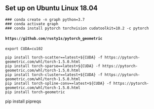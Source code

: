 ## Set up on Ubuntu Linux 18.04

```
### conda create -n graph python=3.7
### conda activate graph
### conda install pytorch torchvision cudatoolkit=10.2 -c pytorch
```

#### `https://github.com/rusty1s/pytorch_geometric`

```
export CUDA=cu102

pip install torch-scatter==latest+${CUDA} -f https://pytorch-geometric.com/whl/torch-1.5.0.html
pip install torch-sparse==latest+${CUDA} -f https://pytorch-geometric.com/whl/torch-1.5.0.html
pip install torch-cluster==latest+${CUDA} -f https://pytorch-geometric.com/whl/torch-1.5.0.html
pip install torch-spline-conv==latest+${CUDA} -f https://pytorch-geometric.com/whl/torch-1.5.0.html
pip install torch-geometric
```

pip install pipreqs